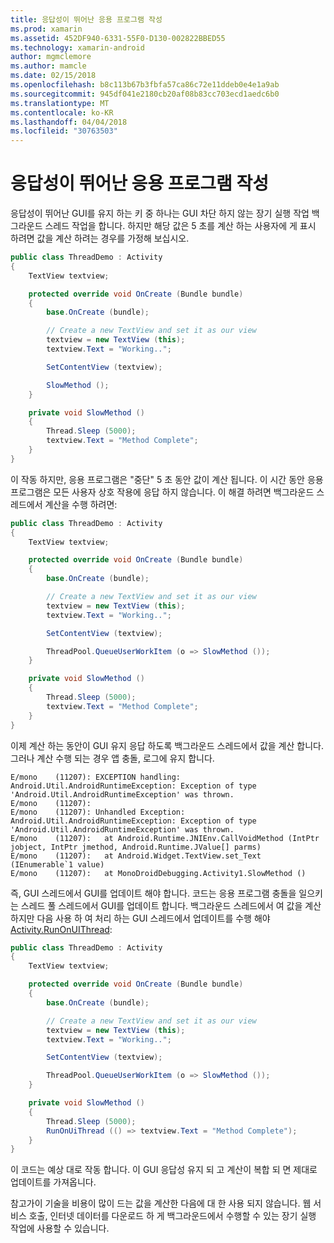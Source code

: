 ```yaml
---
title: 응답성이 뛰어난 응용 프로그램 작성
ms.prod: xamarin
ms.assetid: 452DF940-6331-55F0-D130-002822BBED55
ms.technology: xamarin-android
author: mgmclemore
ms.author: mamcle
ms.date: 02/15/2018
ms.openlocfilehash: b8c113b67b3fbfa57ca86c72e11ddeb0e4e1a9ab
ms.sourcegitcommit: 945df041e2180cb20af08b83cc703ecd1aedc6b0
ms.translationtype: MT
ms.contentlocale: ko-KR
ms.lasthandoff: 04/04/2018
ms.locfileid: "30763503"
---
```

# <a name="writing-responsive-applications"></a>응답성이 뛰어난 응용 프로그램 작성

응답성이 뛰어난 GUI를 유지 하는 키 중 하나는 GUI 차단 하지 않는 장기 실행 작업 백그라운드 스레드 작업을 합니다. 하지만 해당 값은 5 초를 계산 하는 사용자에 게 표시 하려면 값을 계산 하려는 경우를 가정해 보십시오.

```csharp
public class ThreadDemo : Activity
{
    TextView textview;

    protected override void OnCreate (Bundle bundle)
    {
        base.OnCreate (bundle);

        // Create a new TextView and set it as our view
        textview = new TextView (this);
        textview.Text = "Working..";

        SetContentView (textview);

        SlowMethod ();
    }

    private void SlowMethod ()
    {
        Thread.Sleep (5000);
        textview.Text = "Method Complete";
    }
}
```

이 작동 하지만, 응용 프로그램은 "중단" 5 초 동안 값이 계산 됩니다. 이 시간 동안 응용 프로그램은 모든 사용자 상호 작용에 응답 하지 않습니다. 이 해결 하려면 백그라운드 스레드에서 계산을 수행 하려면:

```csharp
public class ThreadDemo : Activity
{
    TextView textview;

    protected override void OnCreate (Bundle bundle)
    {
        base.OnCreate (bundle);

        // Create a new TextView and set it as our view
        textview = new TextView (this);
        textview.Text = "Working..";

        SetContentView (textview);

        ThreadPool.QueueUserWorkItem (o => SlowMethod ());
    }

    private void SlowMethod ()
    {
        Thread.Sleep (5000);
        textview.Text = "Method Complete";
    }
}
```

이제 계산 하는 동안이 GUI 유지 응답 하도록 백그라운드 스레드에서 값을 계산 합니다. 그러나 계산 수행 되는 경우 앱 충돌, 로그에 유지 합니다.

```shell
E/mono    (11207): EXCEPTION handling: Android.Util.AndroidRuntimeException: Exception of type 'Android.Util.AndroidRuntimeException' was thrown.
E/mono    (11207):
E/mono    (11207): Unhandled Exception: Android.Util.AndroidRuntimeException: Exception of type 'Android.Util.AndroidRuntimeException' was thrown.
E/mono    (11207):   at Android.Runtime.JNIEnv.CallVoidMethod (IntPtr jobject, IntPtr jmethod, Android.Runtime.JValue[] parms)
E/mono    (11207):   at Android.Widget.TextView.set_Text (IEnumerable`1 value)
E/mono    (11207):   at MonoDroidDebugging.Activity1.SlowMethod ()
```

즉, GUI 스레드에서 GUI를 업데이트 해야 합니다. 코드는 응용 프로그램 충돌을 일으키는 스레드 풀 스레드에서 GUI를 업데이트 합니다. 백그라운드 스레드에서 여 값을 계산 하지만 다음 사용 하 여 처리 하는 GUI 스레드에서 업데이트를 수행 해야 [Activity.RunOnUIThread](https://developer.xamarin.com/api/member/Android.App.Activity.RunOnUiThread/(System.Action)):

```csharp
public class ThreadDemo : Activity
{
    TextView textview;

    protected override void OnCreate (Bundle bundle)
    {
        base.OnCreate (bundle);

        // Create a new TextView and set it as our view
        textview = new TextView (this);
        textview.Text = "Working..";

        SetContentView (textview);

        ThreadPool.QueueUserWorkItem (o => SlowMethod ());
    }

    private void SlowMethod ()
    {
        Thread.Sleep (5000);
        RunOnUiThread (() => textview.Text = "Method Complete");
    }
}
```

이 코드는 예상 대로 작동 합니다. 이 GUI 응답성 유지 되 고 계산이 복합 되 면 제대로 업데이트를 가져옵니다.

참고가이 기술을 비용이 많이 드는 값을 계산한 다음에 대 한 사용 되지 않습니다. 웹 서비스 호출, 인터넷 데이터를 다운로드 하 게 백그라운드에서 수행할 수 있는 장기 실행 작업에 사용할 수 있습니다.
